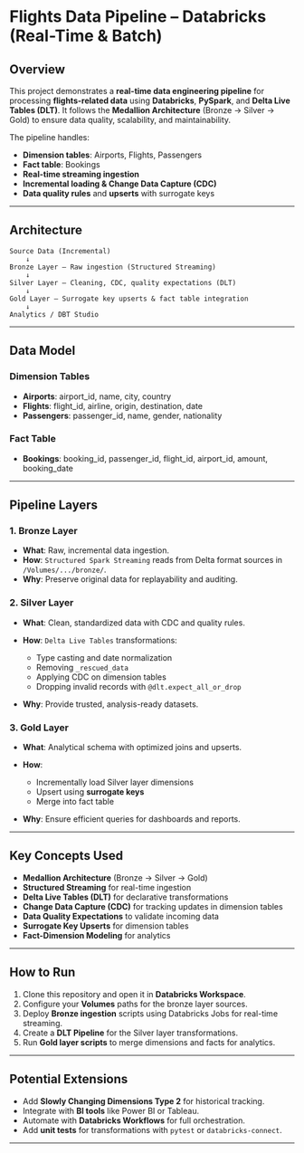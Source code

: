 # Flights Data Pipeline – Databricks (Real-Time & Batch)

## Overview

This project demonstrates a **real-time data engineering pipeline** for processing **flights-related data** using **Databricks**, **PySpark**, and **Delta Live Tables (DLT)**.
It follows the **Medallion Architecture** (Bronze → Silver → Gold) to ensure data quality, scalability, and maintainability.

The pipeline handles:

* **Dimension tables**: Airports, Flights, Passengers
* **Fact table**: Bookings
* **Real-time streaming ingestion**
* **Incremental loading & Change Data Capture (CDC)**
* **Data quality rules** and **upserts** with surrogate keys

---

## Architecture

```
Source Data (Incremental)  
    ↓  
Bronze Layer – Raw ingestion (Structured Streaming)  
    ↓  
Silver Layer – Cleaning, CDC, quality expectations (DLT)  
    ↓  
Gold Layer – Surrogate key upserts & fact table integration  
    ↓  
Analytics / DBT Studio
```

---

## Data Model

### Dimension Tables

* **Airports**: airport\_id, name, city, country
* **Flights**: flight\_id, airline, origin, destination, date
* **Passengers**: passenger\_id, name, gender, nationality

### Fact Table

* **Bookings**: booking\_id, passenger\_id, flight\_id, airport\_id, amount, booking\_date

---

## Pipeline Layers

### 1. Bronze Layer

* **What**: Raw, incremental data ingestion.
* **How**: `Structured Spark Streaming` reads from Delta format sources in `/Volumes/.../bronze/`.
* **Why**: Preserve original data for replayability and auditing.

### 2. Silver Layer

* **What**: Clean, standardized data with CDC and quality rules.
* **How**: `Delta Live Tables` transformations:

  * Type casting and date normalization
  * Removing `_rescued_data`
  * Applying CDC on dimension tables
  * Dropping invalid records with `@dlt.expect_all_or_drop`
* **Why**: Provide trusted, analysis-ready datasets.

### 3. Gold Layer

* **What**: Analytical schema with optimized joins and upserts.
* **How**:

  * Incrementally load Silver layer dimensions
  * Upsert using **surrogate keys**
  * Merge into fact table
* **Why**: Ensure efficient queries for dashboards and reports.

---

## Key Concepts Used

* **Medallion Architecture** (Bronze → Silver → Gold)
* **Structured Streaming** for real-time ingestion
* **Delta Live Tables (DLT)** for declarative transformations
* **Change Data Capture (CDC)** for tracking updates in dimension tables
* **Data Quality Expectations** to validate incoming data
* **Surrogate Key Upserts** for dimension tables
* **Fact-Dimension Modeling** for analytics

---

## How to Run

1. Clone this repository and open it in **Databricks Workspace**.
2. Configure your **Volumes** paths for the bronze layer sources.
3. Deploy **Bronze ingestion** scripts using Databricks Jobs for real-time streaming.
4. Create a **DLT Pipeline** for the Silver layer transformations.
5. Run **Gold layer scripts** to merge dimensions and facts for analytics.

---

## Potential Extensions

* Add **Slowly Changing Dimensions Type 2** for historical tracking.
* Integrate with **BI tools** like Power BI or Tableau.
* Automate with **Databricks Workflows** for full orchestration.
* Add **unit tests** for transformations with `pytest` or `databricks-connect`.


---


